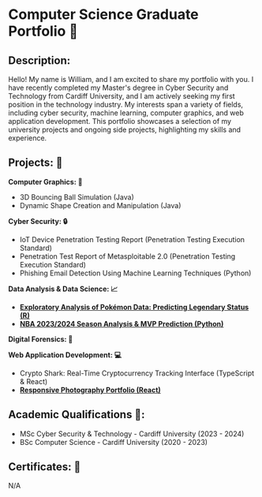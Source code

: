 # Computer Science Graduate Portfolio :page_facing_up:

## Description:
Hello! My name is William, and I am excited to share my portfolio with you. I have recently completed my Master's degree in Cyber Security and Technology from Cardiff University, and I am actively seeking my first position in the technology industry. My interests span a variety of fields, including cyber security, machine learning, computer graphics, and web application development. This portfolio showcases a selection of my university projects and ongoing side projects, highlighting my skills and experience.
## Projects: :file_folder:

**Computer Graphics: :space_invader:**
* 3D Bouncing Ball Simulation (Java)
* Dynamic Shape Creation and Manipulation (Java)

**Cyber Security: :lock:**
* IoT Device Penetration Testing Report (Penetration Testing Execution Standard)
* Penetration Test Report of Metasploitable 2.0 (Penetration Testing Execution Standard)
* Phishing Email Detection Using Machine Learning Techniques (Python)

**Data Analysis & Data Science: :chart_with_upwards_trend:**
* [**Exploratory Analysis of Pokémon Data: Predicting Legendary Status (R)**](https://github.com/wlshepherd/My_Portolio/blob/main/pokemon.pdf)
* [**NBA 2023/2024 Season Analysis & MVP Prediction (Python)**](https://github.com/wlshepherd/My_Portolio/blob/main/NBA_Data_Analysis_Project.ipynb)

**Digital Forensics: :cop:**


**Web Application Development: :computer:**
* Crypto Shark: Real-Time Cryptocurrency Tracking Interface (TypeScript & React)
* [**Responsive Photography Portfolio (React)**](https://wlshepherd.github.io/react-first-project/#/)

## Academic Qualifications :school::
* MSc Cyber Security & Technology - Cardiff University (2023 - 2024)
* BSc Computer Science - Cardiff University (2020 - 2023)

## Certificates: :page_with_curl:
N/A
